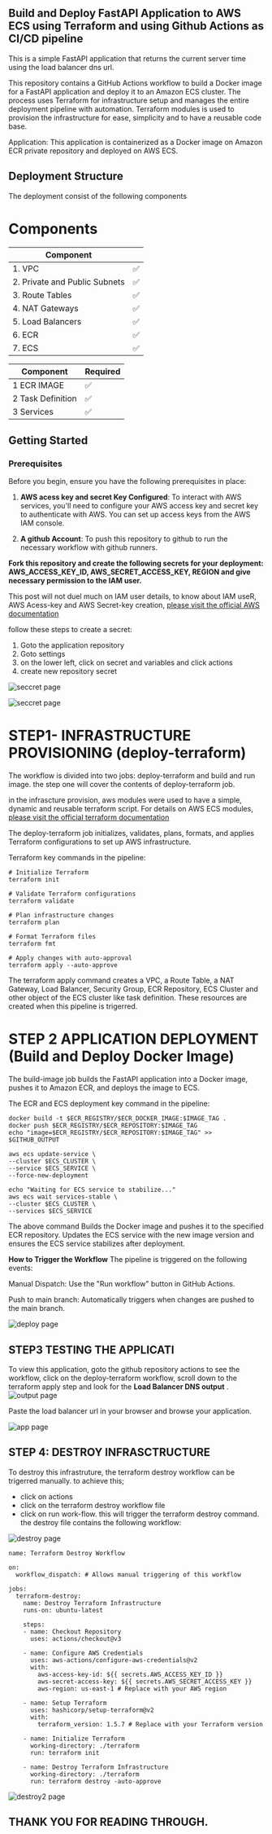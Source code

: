 ## Build and Deploy FastAPI Application to AWS ECS using Terraform and using Github Actions as CI/CD pipeline

This is a simple FastAPI application that returns the current server time using the load balancer dns url.

This repository contains a GitHub Actions workflow to build a Docker image for a FastAPI application and deploy it to an Amazon ECS cluster. The process uses Terraform for infrastructure setup and manages the entire deployment pipeline with automation. Terraform modules is used to provision the infrastructure for ease, simplicity and to have a reusable code base.

Application: This application is containerized as a Docker image on Amazon ECR private repository  and deployed on AWS ECS. 

## Deployment Structure
The deployment consist of the following components
# Components

| Component                  |  |
|----------------------------|----------|
| 1. VPC                     |    ✅   |
| 2. Private and Public Subnets |  ✅   |
| 3. Route Tables            |    ✅   |
| 4. NAT Gateways            |    ✅   |
| 5. Load Balancers          |    ✅   |
| 6. ECR                     |    ✅   |
| 7. ECS                     |    ✅   |

| Component                  | Required |
|----------------------------|----------|
| 1 ECR IMAGE                     |    ✅   |
| 2 Task Definition |  ✅   |
| 3 Services            |    ✅   |

## Getting Started 

### Prerequisites

Before you begin, ensure you have the following prerequisites in place:

1. **AWS acess key and secret Key Configured**: To interact with AWS services, you'll need to configure your AWS access key and secret key to authenticate with AWS. You can set up access keys from the AWS IAM console.

2.  **A github Account**: To push this repository to github to run the necessary workflow with github runners.

**Fork this repository and create the following secrets for your deployment: AWS_ACCESS_KEY_ID, AWS_SECRET_ACCESS_KEY, REGION and give necessary permission to the IAM user.** 

This post will not duel much on IAM user details, to know about IAM useR, AWS Acess-key and AWS Secret-key creation, [please visit the official AWS documentation](https://docs.aws.amazon.com/IAM/latest/UserGuide/access-key-self-managed.html)

follow these steps to create a secret:
1. Goto the application repository
2. Goto settings
3. on the lower left, click on secret and variables and click actions
4. create new repository secret

![seccret page](./images/secret1.png)


![seccret page](./images/secret2.png)

# STEP1- INFRASTRUCTURE PROVISIONING (deploy-terraform)
The workflow is divided into two jobs: deploy-terraform and build and run image. the step one will cover the contents of deploy-terraform job.

in the infrascture provision, aws modules were used to have a simple, dynamic and reusable terraform script. For details on AWS ECS modules, [please visit the official terraform documentation](https://registry.terraform.io/modules/terraform-aws-modules/ecs/aws/latest)

The deploy-terraform job initializes, validates, plans, formats, and applies Terraform configurations to set up AWS infrastructure. 

Terraform key commands in the pipeline: 
```
# Initialize Terraform
terraform init

# Validate Terraform configurations
terraform validate

# Plan infrastructure changes
terraform plan

# Format Terraform files
terraform fmt

# Apply changes with auto-approval
terraform apply --auto-approve
```

The terraform apply command creates a VPC, a Route Table, a NAT Gateway, Load Balancer, Security Group, ECR Repository, ECS Cluster and other object of the ECS cluster like task definition. These resources are created when this pipeline is trigerred. 


# STEP 2 APPLICATION DEPLOYMENT (Build and Deploy Docker Image)
The build-image job builds the FastAPI application into a Docker image, pushes it to Amazon ECR, and deploys the image to ECS.

The ECR and ECS deployment key command in the pipeline:

```
docker build -t $ECR_REGISTRY/$ECR_DOCKER_IMAGE:$IMAGE_TAG .
docker push $ECR_REGISTRY/$ECR_REPOSITORY:$IMAGE_TAG
echo "image=$ECR_REGISTRY/$ECR_REPOSITORY:$IMAGE_TAG" >> $GITHUB_OUTPUT
```
```
aws ecs update-service \
--cluster $ECS_CLUSTER \
--service $ECS_SERVICE \
--force-new-deployment
```
```
echo "Waiting for ECS service to stabilize..."
aws ecs wait services-stable \
--cluster $ECS_CLUSTER \
--services $ECS_SERVICE
```
The above command Builds the Docker image and pushes it to the specified ECR repository. Updates the ECS service with the new image version and ensures the ECS service stabilizes after deployment.


**How to Trigger the Workflow**
The pipeline is triggered on the following events:

Manual Dispatch: Use the "Run workflow" button in GitHub Actions.

Push to main branch: Automatically triggers when changes are pushed to the main branch.

![deploy page](./images/deploy.png)






## STEP3 TESTING THE APPLICATI
To view this application, goto the github repository actions to see the workflow, click on the deploy-terraform workflow, scroll down to the terraform apply step and look for the **Load Balancer DNS output** .
![output page](./images/lb.png)

Paste the load balancer url in your browser and browse your application. 

![app page](./images/app-page.png)

## STEP 4: DESTROY INFRASCTRUCTURE
To destroy this infrastruture, the terraform destroy workflow can be trigerred manually. to achieve this;
- click on actions
- click on the terraform destroy workflow file
- click on run work-flow. this will trigger the terraform destroy command. the destroy file contains the following workflow:

![destroy page](./images/destroy-workflow.png)

```
name: Terraform Destroy Workflow

on:
  workflow_dispatch: # Allows manual triggering of this workflow

jobs:
  terraform-destroy:
    name: Destroy Terraform Infrastructure
    runs-on: ubuntu-latest

    steps:
    - name: Checkout Repository
      uses: actions/checkout@v3

    - name: Configure AWS Credentials
      uses: aws-actions/configure-aws-credentials@v2
      with:
        aws-access-key-id: ${{ secrets.AWS_ACCESS_KEY_ID }}
        aws-secret-access-key: ${{ secrets.AWS_SECRET_ACCESS_KEY }}
        aws-region: us-east-1 # Replace with your AWS region

    - name: Setup Terraform
      uses: hashicorp/setup-terraform@v2
      with:
        terraform_version: 1.5.7 # Replace with your Terraform version

    - name: Initialize Terraform
      working-directory: ./terraform
      run: terraform init

    - name: Destroy Terraform Infrastructure
      working-directory: ./terraform
      run: terraform destroy -auto-approve
```
![destroy2 page](./images/destroy.png)

## THANK YOU FOR READING THROUGH. 
